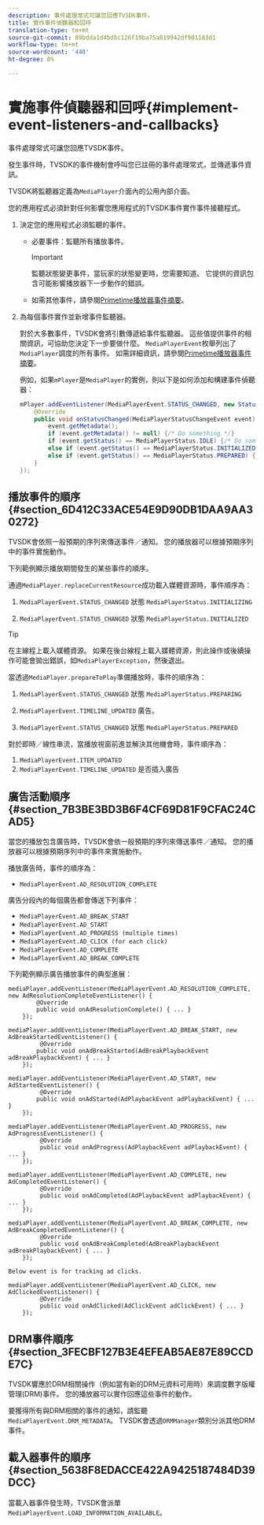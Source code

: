 ```yaml
---
description: 事件處理常式可讓您回應TVSDK事件。
title: 實作事件偵聽器和回呼
translation-type: tm+mt
source-git-commit: 89bdda1d4bd5c126f19ba75a819942df901183d1
workflow-type: tm+mt
source-wordcount: '448'
ht-degree: 0%

---
```



# 實施事件偵聽器和回呼{#implement-event-listeners-and-callbacks}

事件處理常式可讓您回應TVSDK事件。

發生事件時，TVSDK的事件機制會呼叫您已註冊的事件處理常式，並傳遞事件資訊。

TVSDK將監聽器定義為`MediaPlayer`介面內的公用內部介面。

您的應用程式必須針對任何影響您應用程式的TVSDK事件實作事件接聽程式。

1. 決定您的應用程式必須監聽的事件。

   * 必要事件：監聽所有播放事件。

      >[!IMPORTANT]
      >
      >監聽狀態變更事件，當玩家的狀態變更時，您需要知道。 它提供的資訊包含可能影響播放器下一步動作的錯誤。

   * 如需其他事件，請參閱[Primetime播放器事件摘要](../../android-3x-events-notifications/events-summary/android-3x-events-summary.md)。

1. 為每個事件實作並新增事件監聽器。

   對於大多數事件，TVSDK會將引數傳遞給事件監聽器。 這些值提供事件的相關資訊，可協助您決定下一步要做什麼。 `MediaPlayerEvent`枚舉列出了`MediaPlayer`調度的所有事件。 如需詳細資訊，請參閱[Primetime播放器事件摘要](../../android-3x-events-notifications/events-summary/android-3x-events-summary.md)。

   例如，如果`mPlayer`是`MediaPlayer`的實例，則以下是如何添加和構建事件偵聽器：

   ```java
   mPlayer.addEventListener(MediaPlayerEvent.STATUS_CHANGED, new StatusChangeEventListener() { 
       @Override 
       public void onStatusChanged(MediaPlayerStatusChangeEvent event) { 
           event.getMetadata(); 
           if (event.getMetadata() != null) {/* Do something */} 
           if (event.getStatus() == MediaPlayerStatus.IDLE) {/* Do something */} 
           else if (event.getStatus() == MediaPlayerStatus.INITIALIZED) {/* Do something */} 
           else if (event.getStatus() == MediaPlayerStatus.PREPARED) {/* Do something */} 
       } 
   }); 
   ```

## 播放事件的順序{#section_6D412C33ACE54E9D90DB1DAA9AA30272}

TVSDK會依照一般預期的序列來傳送事件／通知。 您的播放器可以根據預期序列中的事件實施動作。

下列範例顯示播放期間發生的某些事件的順序。

通過`MediaPlayer.replaceCurrentResource`成功載入媒體資源時，事件順序為：

1. `MediaPlayerEvent.STATUS_CHANGED` 狀態  `MediaPlayerStatus.INITIALIZING`

1. `MediaPlayerEvent.STATUS_CHANGED` 狀態  `MediaPlayerStatus.INITIALIZED`

>[!TIP]
>
>在主線程上載入媒體資源。 如果在後台線程上載入媒體資源，則此操作或後續操作可能會拋出錯誤，如`MediaPlayerException`，然後退出。

當透過`MediaPlayer.prepareToPlay`準備播放時，事件的順序為：

1. `MediaPlayerEvent.STATUS_CHANGED` 狀態  `MediaPlayerStatus.PREPARING`

1. `MediaPlayerEvent.TIMELINE_UPDATED` 廣告。
1. `MediaPlayerEvent.STATUS_CHANGED` 狀態  `MediaPlayerStatus.PREPARED`

對於即時／線性串流，當播放視窗前進並解決其他機會時，事件順序為：

1. `MediaPlayerEvent.ITEM_UPDATED`
1. `MediaPlayerEvent.TIMELINE_UPDATED` 是否插入廣告

## 廣告活動順序{#section_7B3BE3BD3B6F4CF69D81F9CFAC24CAD5}

當您的播放包含廣告時，TVSDK會依一般預期的序列來傳送事件／通知。 您的播放器可以根據預期序列中的事件來實施動作。

播放廣告時，事件的順序為：

* `MediaPlayerEvent.AD_RESOLUTION_COMPLETE`

廣告分段內的每個廣告都會傳送下列事件：

* `MediaPlayerEvent.AD_BREAK_START`
* `MediaPlayerEvent.AD_START`
* `MediaPlayerEvent.AD_PROGRESS (multiple times)`
* `MediaPlayerEvent.AD_CLICK (for each click)`
* `MediaPlayerEvent.AD_COMPLETE`
* `MediaPlayerEvent.AD_BREAK_COMPLETE`

下列範例顯示廣告播放事件的典型進展：

```
mediaPlayer.addEventListener(MediaPlayerEvent.AD_RESOLUTION_COMPLETE, new AdResolutionCompleteEventListener() { 
        @Override 
        public void onAdResolutionComplete() { ... } 
    }); 
 
mediaPlayer.addEventListener(MediaPlayerEvent.AD_BREAK_START, new AdBreakStartedEventListener() { 
         @Override 
        public void onAdBreakStarted(AdBreakPlaybackEvent adBreakPlaybackEvent) { ... } 
    }); 
 
mediaPlayer.addEventListener(MediaPlayerEvent.AD_START, new AdStartedEventListener() { 
         @Override 
        public void onAdStarted(AdPlaybackEvent adPlaybackEvent) { ... } 
    }); 
 
mediaPlayer.addEventListener(MediaPlayerEvent.AD_PROGRESS, new AdProgressEventListener() { 
         @Override 
         public void onAdProgress(AdPlaybackEvent adPlaybackEvent) { ... } 
    }); 
 
mediaPlayer.addEventListener(MediaPlayerEvent.AD_COMPLETE, new AdCompletedEventListener() { 
         @Override 
         public void onAdCompleted(AdPlaybackEvent adPlaybackEvent) { ... } 
    }); 
 
mediaPlayer.addEventListener(MediaPlayerEvent.AD_BREAK_COMPLETE, new AdBreakCompletedEventListener() { 
         @Override 
         public void onAdBreakCompleted(AdBreakPlaybackEvent adBreakPlaybackEvent) { ... } 
    }); 
 
Below event is for tracking ad clicks. 
 
mediaPlayer.addEventListener(MediaPlayerEvent.AD_CLICK, new AdClickedEventListener() { 
         @Override 
         public void onAdClicked(AdClickEvent adClickEvent) { ... } 
    });
```

## DRM事件順序{#section_3FECBF127B3E4EFEAB5AE87E89CCDE7C}

TVSDK響應於DRM相關操作（例如當有新的DRM元資料可用時）來調度數字版權管理(DRM)事件。 您的播放器可以實作回應這些事件的動作。

要獲得所有與DRM相關的事件的通知，請監聽`MediaPlayerEvent.DRM_METADATA`。 TVSDK會透過`DRMManager`類別分派其他DRM事件。

## 載入器事件的順序{#section_5638F8EDACCE422A9425187484D39DCC}

當載入器事件發生時，TVSDK會派單`MediaPlayerEvent.LOAD_INFORMATION_AVAILABLE`。